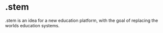 # .stem
.stem is an idea for a new education platform, with the goal of replacing the worlds education systems.
